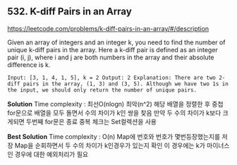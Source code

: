 ## 532. K-diff Pairs in an Array

https://leetcode.com/problems/k-diff-pairs-in-an-array/#/description

Given an array of integers and an integer k, you need to find the number of unique k-diff pairs in the array.
Here a k-diff pair is defined as an integer pair (i, j), where i and j are both numbers in the array and their absolute difference is k.

`
Input: [3, 1, 4, 1, 5], k = 2
Output: 2
Explanation: There are two 2-diff pairs in the array, (1, 3) and (3, 5).
Although we have two 1s in the input, we should only return the number of unique pairs.
`

**Solution**
Time complexity : 최선O(nlogn) 최악(n^2)
해당 배열을 정렬한 후 중첩for문으로 배열을 모두 돌면서 수의 차이가 k인 쌍을 찾음
만약 두 수의 차이가 k보다 크게되면 두번째 for문은 종료
중복 체크는 Set컬렉션을 사용

**Best Solution**
Time complexity : O(n)
Map에 번호와 번호가 몇번등장했는지를 저장
Map을 순회하면서 두 수의 차이가 k인경우가 있는지 확인
이 경우에는 k가 마이너스인 경우에 대한 예외처리가 필요
